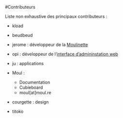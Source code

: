 #Contributeurs

Liste non exhaustive des principaux contributeurs :

* kload

* beudbeud

* jerome : développeur de la [Moulinette](moulinette_fr)

* opi : développeur de l’[interface d’admininstation web](admin_fr)

* ju : applications

* Moul : 
  * Documentation
  * Cubieboard
  * moul[at]moul.re

* courgette : design

* titoko